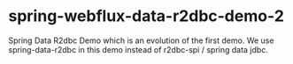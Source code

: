 # spring-webflux-data-r2dbc-demo-2
Spring Data R2dbc Demo which is an evolution of the first demo. We use spring-data-r2dbc in this demo instead of r2dbc-spi / spring data jdbc.

